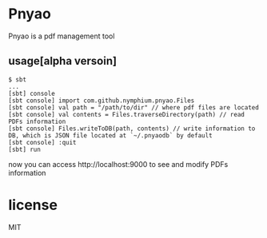 Pnyao
===

Pnyao is a pdf management tool

## usage[alpha versoin]
```
$ sbt
...
[sbt] console
[sbt console] import com.github.nymphium.pnyao.Files
[sbt console] val path = "/path/to/dir" // where pdf files are located
[sbt console] val contents = Files.traverseDirectory(path) // read PDFs information
[sbt console] Files.writeToDB(path, contents) // write information to DB, which is JSON file located at `~/.pnyaodb` by default
[sbt console] :quit
[sbt] run
```

now you can access http://localhost:9000 to see and modify PDFs information

# license
MIT

